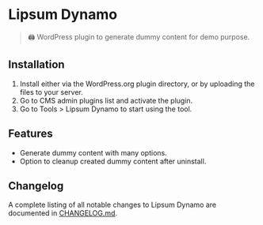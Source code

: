 # Lipsum Dynamo

> 🖨 WordPress plugin to generate dummy content for demo purpose.

## Installation

1. Install either via the WordPress.org plugin directory, or by uploading the files to your server.
2. Go to CMS admin plugins list and activate the plugin.
3. Go to Tools > Lipsum Dynamo to start using the tool.

## Features

* Generate dummy content with many options.
* Option to cleanup created dummy content after uninstall.

## Changelog

A complete listing of all notable changes to Lipsum Dynamo are documented
in [CHANGELOG.md](https://github.com/daomapsieucap/lipsum-dynamo/blob/master/CHANGELOG.md).